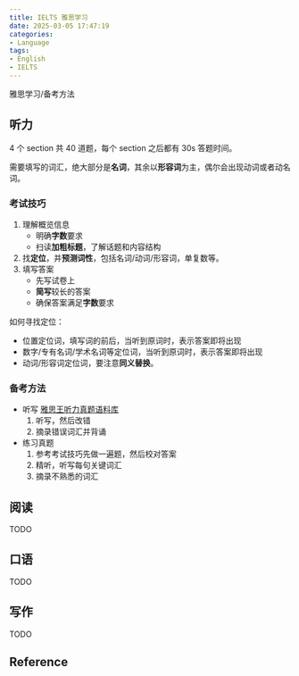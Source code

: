 ```yaml
---
title: IELTS 雅思学习
date: 2025-03-05 17:47:19
categories:
- Language
tags:
- English
- IELTS
---
```


雅思学习/备考方法

<!--more-->

## 听力

4 个 section 共 40 道题，每个 section 之后都有 30s 答题时间。

需要填写的词汇，绝大部分是**名词**，其余以**形容词**为主，偶尔会出现动词或者动名词。

### 考试技巧

1. 理解概览信息
   - 明确**字数**要求
   - 扫读**加粗标题**，了解话题和内容结构
2. 找**定位**，并**预测词性**，包括名词/动词/形容词，单复数等。
3. 填写答案
   - 先写试卷上
   - **简写**较长的答案
   - 确保答案满足**字数**要求

如何寻找定位：

- 位置定位词，填写词的前后，当听到原词时，表示答案即将出现
- 数字/专有名词/学术名词等定位词，当听到原词时，表示答案即将出现
- 动词/形容词定位词，要注意**同义替换**。

### 备考方法

- 听写 [雅思王听力真题语料库](https://book.douban.com/subject/35570251/)
  1. 听写，然后改错
  2. 摘录错误词汇并背诵
- 练习真题
  1. 参考考试技巧先做一遍题，然后校对答案
  2. 精听，听写每句关键词汇
  3. 摘录不熟悉的词汇

## 阅读

TODO

## 口语

TODO

## 写作

TODO

## Reference

